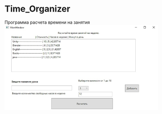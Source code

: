 # Time_Organizer
Программа расчета времени на занятия
![Tome-Organizer-image](https://github.com/wingofnight/Time_Organizer/blob/main/vd6mJ6fXKlE.jpg)
